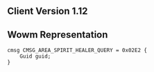 ## Client Version 1.12

## Wowm Representation
```rust,ignore
cmsg CMSG_AREA_SPIRIT_HEALER_QUERY = 0x02E2 {
    Guid guid;    
}

```
